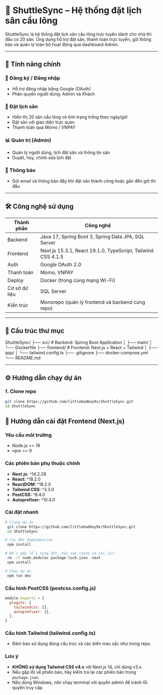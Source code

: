 # 🏸 ShuttleSync – Hệ thống đặt lịch sân cầu lông

ShuttleSync là hệ thống đặt lịch sân cầu lông trực tuyến dành cho nhà thi đấu có 20 sân. Ứng dụng hỗ trợ đặt sân, thanh toán trực tuyến, gửi thông báo và quản lý toàn bộ hoạt động qua dashboard Admin.

---

## 🚀 Tính năng chính

### 👤 Đăng ký / Đăng nhập
- Hỗ trợ đăng nhập bằng Google (OAuth)
- Phân quyền người dùng: Admin và Khách

### 📅 Đặt lịch sân
- Hiển thị 20 sân cầu lông và tình trạng trống theo ngày/giờ
- Đặt sân với giao diện trực quan
- Thanh toán qua Momo / VNPAY

### 📊 Quản trị (Admin)
- Quản lý người dùng, lịch đặt sân và thông tin sân
- Duyệt, hủy, chỉnh sửa lịch đặt

### 🔔 Thông báo
- Gửi email và thông báo đẩy khi đặt sân thành công hoặc gần đến giờ thi đấu

---

## 🛠️ Công nghệ sử dụng

| Thành phần  | Công nghệ |
|------------|-----------|
| Backend    | Java 17, Spring Boot 3, Spring Data JPA, SQL Server |
| Frontend   | Next.js 15.3.1, React 19.1.0, TypeScript, Tailwind CSS 4.1.5 |
| Auth       | Google OAuth 2.0 |
| Thanh toán | Momo, VNPAY |
| Deploy     | Docker (trong cùng mạng Wi-Fi) |
| Cơ sở dữ liệu | SQL Server |
| Kiến trúc  | Monorepo (quản lý frontend và backend cùng repo) |

---

## 📁 Cấu trúc thư mục

ShuttleSync/
├── src/                # Backend: Spring Boot Application
│   ├── main/
│   └── Dockerfile
├── frontend/           # Frontend: Next.js + React + Tailwind
│   ├── app/
│   └── tailwind.config.ts
├── .gitignore
├── docker-compose.yml
└── README.md

---

## ⚙️ Hướng dẫn chạy dự án

### 1. Clone repo

```bash
git clone https://github.com/littlebadboy9x/ShuttleSync.git
cd ShuttleSync


```

## 🚀 Hướng dẫn cài đặt Frontend (Next.js)

### Yêu cầu môi trường
- Node.js >= 18
- npm >= 9

### Các phiên bản phụ thuộc chính
- **Next.js:** ^14.2.28
- **React:** ^18.2.0
- **ReactDOM:** ^18.2.0
- **Tailwind CSS:** ^3.3.0
- **PostCSS:** ^8.4.0
- **Autoprefixer:** ^10.4.0

### Cài đặt nhanh
```bash
# Clone dự án
 git clone https://github.com/littlebadboy9x/ShuttleSync.git
 cd ShuttleSync

# Cài đặt dependencies
 npm install

# Nếu gặp lỗi xung đột, hãy xóa cache và cài lại:
 rm -rf node_modules package-lock.json .next
 npm install

# Chạy dự án
 npm run dev
```

### Cấu hình PostCSS (postcss.config.js)
```js
module.exports = {
  plugins: {
    tailwindcss: {},
    autoprefixer: {},
  },
}
```

### Cấu hình Tailwind (tailwind.config.ts)
- Đảm bảo sử dụng đúng cấu trúc và các biến màu sắc như trong repo.

### Lưu ý
- **KHÔNG sử dụng Tailwind CSS v4.x** với Next.js 14, chỉ dùng v3.x.
- Nếu gặp lỗi về phiên bản, hãy kiểm tra lại các phiên bản trong `package.json`.
- Nếu dùng Windows, nên chạy terminal với quyền admin để tránh lỗi quyền truy cập.

